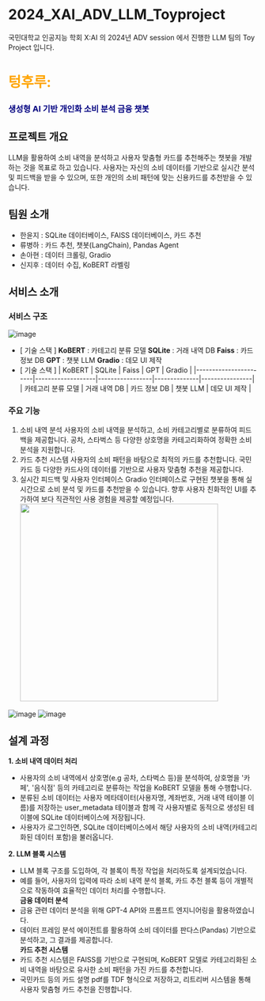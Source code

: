 # 2024_XAI_ADV_LLM_Toyproject
국민대학교 인공지능 학회 X:AI 의 2024년 ADV session 에서 진행한 LLM 팀의 Toy Project 입니다. 

# <span style="color: orange"> 텅후루:
### <span style="color: navy"> 생성형 AI 기반 개인화 소비 분석 금융 챗봇</span>

## 프로젝트 개요
LLM을 활용하여 소비 내역을 분석하고 사용자 맞춤형 카드를 추천해주는 챗봇을 개발하는 것을 목표로 하고 있습니다. 사용자는 자신의 소비 데이터를 기반으로 실시간 분석 및 피드백을 받을 수 있으며, 또한 개인의 소비 패턴에 맞는 신용카드를 추천받을 수 있습니다.

## 팀원 소개
- 한윤지 : SQLite 데이터베이스, FAISS 데이터베이스, 카드 추천
- 류병하 : 카드 추천, 챗봇(LangChain), Pandas Agent 
- 손아현 : 데이터 크롤링, Gradio
- 신지후 : 데이터 수집, KoBERT 라벨링

## 서비스 소개
### 서비스 구조
![image](https://github.com/user-attachments/assets/f81f8bec-d1b7-4b6a-b891-9ca6f6b07369)
- [ 기술 스택 ]
**KoBERT**  : 카테고리 분류 모델
**SQLite**  : 거래 내역 DB
**Faiss**  : 카드 정보 DB
**GPT**  : 챗봇 LLM
**Gradio**  : 데모 UI 제작
- [ 기술 스택 ]
| KoBERT                | SQLite            | Faiss           | GPT          | Gradio         |
|-----------------------|-------------------|-----------------|--------------|----------------|
| 카테고리 분류 모델    | 거래 내역 DB      | 카드 정보 DB    | 챗봇 LLM     | 데모 UI 제작   |

### 주요 기능
1. 소비 내역 분석
사용자의 소비 내역을 분석하고, 소비 카테고리별로 분류하여 피드백을 제공합니다.
공차, 스타벅스 등 다양한 상호명을 카테고리화하여 정확한 소비 분석을 지원합니다.
2. 카드 추천 시스템
사용자의 소비 패턴을 바탕으로 최적의 카드를 추천합니다.
국민카드 등 다양한 카드사의 데이터를 기반으로 사용자 맞춤형 추천을 제공합니다.
3. 실시간 피드백 및 사용자 인터페이스
Gradio 인터페이스로 구현된 챗봇을 통해 실시간으로 소비 분석 및 카드를 추천받을 수 있습니다.
향후 사용자 친화적인 UI를 추가하여 보다 직관적인 사용 경험을 제공할 예정입니다.
<img src="![image](https://github.com/user-attachments/assets/57fd425e-6498-4f67-a29e-47017cd891ce)
   " width="400"/>

![image](https://github.com/user-attachments/assets/57fd425e-6498-4f67-a29e-47017cd891ce)
![image](https://github.com/user-attachments/assets/c5056e5e-c76c-460b-98c0-0a87d28b26c0)

## 설계 과정
**1. 소비 내역 데이터 처리** </br>
 - 사용자의 소비 내역에서 상호명(e.g 공차, 스타벅스 등)을 분석하여, 상호명을 '카페', '음식점' 등의 카테고리로 분류하는 작업을 KoBERT 모델을 통해 수행합니다.
 - 분류된 소비 데이터는 사용자 메타데이터(사용자명, 계좌번호, 거래 내역 테이블 이름)를 저장하는 user_metadata 테이블과 함께 각 사용자별로 동적으로 생성된 테이블에 SQLite 데이터베이스에 저장됩니다.
 - 사용자가 로그인하면, SQLite 데이터베이스에서 해당 사용자의 소비 내역(카테고리화된 데이터 포함)을 불러옵니다.

**2. LLM 블록 시스템** </br>
 - LLM 블록 구조를 도입하여, 각 블록이 특정 작업을 처리하도록 설계되었습니다.
 - 예를 들어, 사용자의 입력에 따라 소비 내역 분석 블록, 카드 추천 블록 등이 개별적으로 작동하여 효율적인 데이터 처리를 수행합니다.
<br> **금융 데이터 분석** </br>
 - 금융 관련 데이터 분석을 위해 GPT-4 API와 프롬프트 엔지니어링을 활용하였습니다.
 - 데이터 프레임 분석 에이전트를 활용하여 소비 데이터를 판다스(Pandas) 기반으로 분석하고, 그 결과를 제공합니다.
 <br>**카드 추천 시스템** </br>
 - 카드 추천 시스템은 FAISS를 기반으로 구현되며, KoBERT 모델로 카테고리화된 소비 내역을 바탕으로 유사한 소비 패턴을 가진 카드를 추천합니다.
 - 국민카드 등의 카드 설명 pdf를 TDF 형식으로 저장하고, 리트리버 시스템을 통해 사용자 맞춤형 카드 추천을 진행합니다.
